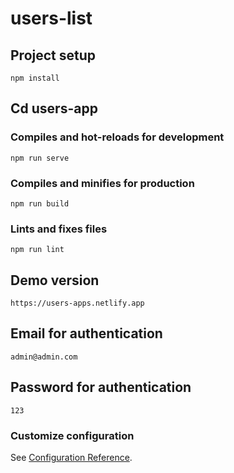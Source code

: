 # users-list

## Project setup
```
npm install
```
## Cd users-app
### Compiles and hot-reloads for development
```
npm run serve
```

### Compiles and minifies for production
```
npm run build
```

### Lints and fixes files
```
npm run lint
```
## Demo version 
```
https://users-apps.netlify.app
```
## Email for authentication 
```
admin@admin.com
```
## Password for authentication
```
123
```

### Customize configuration
See [Configuration Reference](https://cli.vuejs.org/config/).
